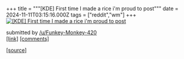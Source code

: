 +++
title = """[KDE] First time I made a rice i'm proud to post"""
date = 2024-11-11T03:15:16.000Z
tags = ["reddit","wm"]
+++
[![[KDE] First time I made a rice i'm proud to post](https://preview.redd.it/k62crd1nw60e1.png?width=640&crop=smart&auto=webp&s=3de18654399fe53c98077d60bb56d0cc399a67fc "[KDE] First time I made a rice i'm proud to post")](https://www.reddit.com/r/unixporn/comments/1goim37/kde_first_time_i_made_a_rice_im_proud_to_post/)

submitted by [/u/Funkey-Monkey-420](https://www.reddit.com/user/Funkey-Monkey-420)  
[\[link\]](https://i.redd.it/k62crd1nw60e1.png) [\[comments\]](https://www.reddit.com/r/unixporn/comments/1goim37/kde_first_time_i_made_a_rice_im_proud_to_post/)

[[source]](https://www.reddit.com/r/unixporn/comments/1goim37/kde_first_time_i_made_a_rice_im_proud_to_post/)
